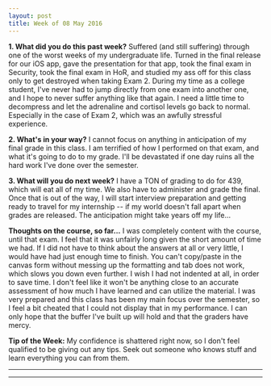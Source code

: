 ```yaml
---
layout: post
title: Week of 08 May 2016
---
```


**1. What did you do this past week?**
Suffered (and still suffering) through one of the worst weeks of my undergraduate life. Turned in the final release for our iOS app, gave the presentation for that app, took the final exam in Security, took the final exam in HoR, and studied my ass off for this class only to get destroyed when taking Exam 2. During my time as a college student, I've never had to jump directly from one exam into another one, and I hope to never suffer anything like that again. I need a little time to decompress and let the adrenaline and cortisol levels go back to normal. Especially in the case of Exam 2, which was an awfully stressful experience.

**2. What's in your way?**
I cannot focus on anything in anticipation of my final grade in this class. I am terrified of how I performed on that exam, and what it's going to do to my grade. I'll be devastated if one day ruins all the hard work I've done over the semester. 

**3. What will you do next week?**
I have a TON of grading to do for 439, which will eat all of my time. We also have to administer and grade the final. Once that is out of the way, I will start interview preparation and getting ready to travel for my internship -- if my world doesn't fall apart when grades are released. The anticipation might take years off my life...

**Thoughts on the course, so far...**
I was completely content with the course, until that exam. I feel that it was unfairly long given the short amount of time we had. If I did not have to think about the answers at all or very little, I would have had just enough time to finish. You can't copy/paste in the canvas form without messing up the formatting and tab does not work, which slows you down even further. I wish I had not indented at all, in order to save time. I don't feel like it won't be anything close to an accurate assessment of how much I have learned and can utilize the material. I was very prepared and this class has been my main focus over the semester, so I feel a bit cheated that I could not display that in my performance. I can only hope that the buffer I've built up will hold and that the graders have mercy.

**Tip of the Week:**
My confidence is shattered right now, so I don't feel qualified to be giving out any tips. Seek out someone who knows stuff and learn everything you can from them.

----
**** 
